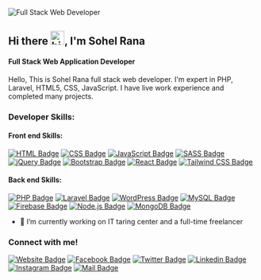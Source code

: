 ![Full Stack Web Developer](https://scontent-mrs2-1.xx.fbcdn.net/v/t39.30808-6/s960x960/254695620_598879428203941_5126849656642989994_n.jpg?_nc_cat=100&ccb=1-5&_nc_sid=e3f864&_nc_ohc=eT_b1KpuJJgAX-zWpDS&_nc_ht=scontent-mrs2-1.xx&oh=0faf16bfaa917e9fff9346007ae59395&oe=619ED6CA)

## Hi there <img src="https://user-images.githubusercontent.com/1303154/88677602-1635ba80-d120-11ea-84d8-d263ba5fc3c0.gif" width="28px" alt="hi">, I'm Sohel Rana
#### Full Stack Web Application Developer

Hello, This is Sohel Rana full stack web developer. I'm expert in PHP, Laravel, HTML5, CSS, JavaScript. I have live work experience and completed many projects.

### Developer Skills: 


#### Front end Skills: 
[![HTML Badge](https://img.shields.io/badge/HTML5-E34F26?style=for-the-badge&logo=html5&logoColor=white)](#)
[![CSS Badge](https://img.shields.io/badge/CSS3-1572B6?style=for-the-badge&logo=css3&logoColor=white)](#)
[![JavaScript Badge](https://img.shields.io/badge/JavaScript-323330?style=for-the-badge&logo=javascript&logoColor=F7DF1E)](#)
[![SASS Badge](https://img.shields.io/badge/Sass-CC6699?style=for-the-badge&logo=sass&logoColor=white)](#)
[![jQuery Badge](https://img.shields.io/badge/jQuery-0769AD?style=for-the-badge&logo=jquery&logoColor=white)](#)
[![Bootstrap Badge](https://img.shields.io/badge/Bootstrap-563D7C?style=for-the-badge&logo=bootstrap&logoColor=white)](#)
[![React Badge](https://img.shields.io/badge/React-20232A?style=for-the-badge&logo=react&logoColor=61DAFB)](#)
[![Tailwind CSS Badge](https://img.shields.io/badge/Tailwind_CSS-38B2AC?style=for-the-badge&logo=tailwind-css&logoColor=white)](#)

#### Back end Skills: 
[![PHP Badge](https://img.shields.io/badge/PHP-777BB4?style=for-the-badge&logo=php&logoColor=white)](#)
[![Laravel Badge](https://img.shields.io/badge/Laravel-FF2D20?style=for-the-badge&logo=laravel&logoColor=white)](#)
[![WordPress Badge](https://img.shields.io/badge/Wordpress-21759B?style=for-the-badge&logo=wordpress&logoColor=white)](#)
[![MySQL Badge](https://img.shields.io/badge/MySQL-005C84?style=for-the-badge&logo=mysql&logoColor=white)](#)
[![Firebase Badge](https://img.shields.io/badge/firebase-ffca28?style=for-the-badge&logo=firebase&logoColor=white)](#)
[![Node.js Badge](https://img.shields.io/badge/Node.js-339933?style=for-the-badge&logo=nodedotjs&logoColor=white)](#)
[![MongoDB Badge](https://img.shields.io/badge/MongoDB-white?style=for-the-badge&logo=mongodb&logoColor=4EA94B)](#)

- 🔭 I’m currently working on IT taring center and a full-time freelancer  

### Connect with me!
[![Website Badge](https://img.shields.io/badge/website-31A242?style=for-the-badge&logo=Website&logoColor=white)](https://sr.kaziitzone.com/) 
[![Facebook Badge](https://img.shields.io/badge/Facebook-1877F2?style=for-the-badge&logo=facebook&logoColor=white)](https://www.facebook.com/devsohelrana) 
[![Twitter Badge](https://img.shields.io/badge/Twitter-1DA1F2?style=for-the-badge&logo=twitter&logoColor=white)](https://twitter.com/devsohelrana) 
[![Linkedin Badge](https://img.shields.io/badge/LinkedIn-0077B5?style=for-the-badge&logo=linkedin&logoColor=white)](https://www.linkedin.com/in/dev-sohel-rana) 
[![Instagram Badge](https://img.shields.io/badge/Instagram-E4405F?style=for-the-badge&logo=instagram&logoColor=white)](https://www.instagram.com/devsohelrana) 
[![Mail Badge](https://img.shields.io/badge/Gmail-D14836?style=for-the-badge&logo=gmail&logoColor=white)](mailto:dev.sohelrana@gmail.com)

